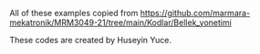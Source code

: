 All of these examples copied from https://github.com/marmara-mekatronik/MRM3049-21/tree/main/Kodlar/Bellek_yonetimi

These codes are created by Huseyin Yuce.